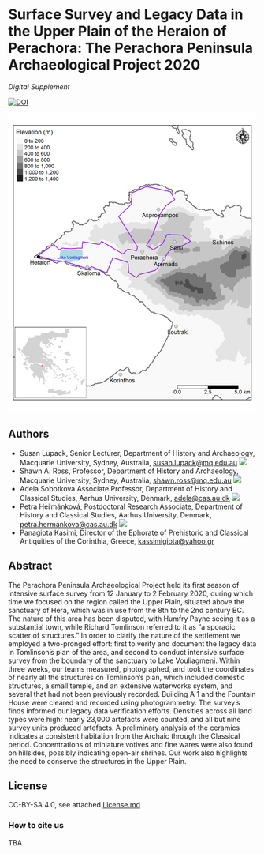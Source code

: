 # Surface Survey and Legacy Data in the Upper Plain of the Heraion of Perachora: The Perachora Peninsula Archaeological Project 2020
*Digital Supplement*

[![DOI](https://zenodo.org/badge/512790849.svg)](https://zenodo.org/badge/latestdoi/512790849)


![Perachora Survey Region](https://github.com/sdam-au/perachora-medit-arch/blob/main/figures/Pl_01_SurveyRegionMap.tiff)


## Authors
* Susan Lupack, Senior Lecturer, Department of History and Archaeology, Macquarie University, Sydney, Australia, susan.lupack@mq.edu.au [![](https://orcid.org/sites/default/files/images/orcid_16x16.png)](https://orcid.org/0000-0002-7935-7613)
* Shawn A. Ross, Professor, Department of History and Archaeology, Macquarie University, Sydney, Australia, shawn.ross@mq.edu.au [![](https://orcid.org/sites/default/files/images/orcid_16x16.png)](https://orcid.org/0000-0002-6492-9025)
* Adela Sobotkova Associate Professor, Department of History and Classical Studies, Aarhus University, Denmark, adela@cas.au.dk [![](https://orcid.org/sites/default/files/images/orcid_16x16.png)](https://orcid.org/0000-0002-4541-3963)
* Petra Heřmánková, Postdoctoral Research Associate, Department of History and Classical Studies, Aarhus University, Denmark, petra.hermankova@cas.au.dk [![](https://orcid.org/sites/default/files/images/orcid_16x16.png)](https://orcid.org/0000-0002-6349-0540)
* Panagiota Kasimi, Director of the Ephorate of Prehistoric and Classical Antiquities of the Corinthia, Greece, kassimigiota@yahoo.gr

## Abstract
The Perachora Peninsula Archaeological Project held its first season of intensive surface survey from 12 January to 2 February 2020, during which time we focused on the region called the Upper Plain, situated above the sanctuary of Hera, which was in use from the 8th to the 2nd century BC. The nature of this area has been disputed, with Humfry Payne seeing it as a substantial town, while Richard Tomlinson referred to it as “a sporadic scatter of structures.” In order to clarify the nature of the settlement we employed a two-pronged effort: first to verify and document the legacy data in Tomlinson’s plan of the area, and second to conduct intensive surface survey from the boundary of the sanctuary to Lake Vouliagmeni. Within three weeks, our teams measured, photographed, and took the coordinates of nearly all the structures on Tomlinson’s plan, which included domestic structures, a small temple, and an extensive waterworks system, and several that had not been previously recorded. Building A 1 and the Fountain House were cleared and recorded using photogrammetry. The survey’s finds informed our legacy data verification efforts. Densities across all land types were high: nearly 23,000 artefacts were counted, and all but nine survey units produced artefacts. A preliminary analysis of the ceramics indicates a consistent habitation from the Archaic through the Classical period. Concentrations of miniature votives and fine wares were also found on hillsides, possibly indicating open-air shrines. Our work also highlights the need to conserve the structures in the Upper Plain.

## License
CC-BY-SA 4.0, see attached [License.md](https://github.com/sdam-au/perachora-medit-arch/blob/master/LICENSE.md)

### How to cite us
TBA
